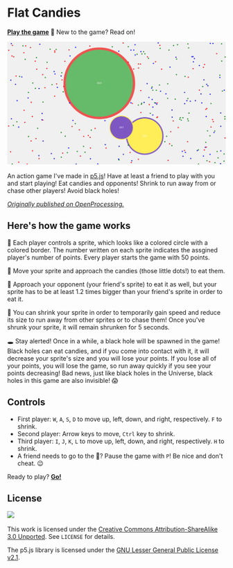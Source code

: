# Flat Candies

[p5]: https://p5js.org/
[game]: https://you-create.github.io/flat-candies
[game-openprocessing]: https://www.openprocessing.org/sketch/854109

**[Play the game][game]** :candy: New to the game? Read on!

[![](screenshot.png)][game]

An action game I've made in [p5.js][p5]! Have at least a friend to play with
you and start playing! Eat candies and opponents! Shrink to run away from or
chase other players! Avoid black holes!

_[Originally published on OpenProcessing.][game-openprocessing]_

## Here's how the game works

:busts_in_silhouette: Each player controls a sprite, which looks like a colored
circle with a colored border. The number written on each sprite indicates the
assgined player's number of points. Every player starts the game with 50 points.

:candy: Move your sprite and approach the candies (those little dots!) to eat
them.

:red_circle: Approach your opponent (your friend's sprite) to eat it as well,
but your sprite has to be at least 1.2 times bigger than your friend's sprite in
order to eat it.

:ghost: You can shrink your sprite in order to temporarily gain speed and reduce
its size to run away from other sprites or to chase them! Once you've shrunk
your sprite, it will remain shrunken for 5 seconds.

:hole: Stay alerted! Once in a while, a black hole will be spawned in the game!
Black holes can eat candies, and if you come into contact with it, it will
decrease your sprite's size and you will lose your points. If you lose all of
your points, you will lose the game, so run away quickly if you see your points
decreasing! Bad news, just like black holes in the Universe, black holes in this
game are also invisible! :scream:

## Controls

- First player: `W`, `A`, `S`, `D` to move up, left, down, and right,
  respectively. `F` to shrink.
- Second player: Arrow keys to move, `Ctrl` key to shrink.
- Third player: `I`, `J`, `K`, `L` to move up, left, down, and right,
  respectively. `H` to shrink.
- A friend needs to go to the :toilet:? Pause the game with `P`! Be nice and
  don't cheat. :wink:

Ready to play? **[Go!][game]**

## License

![](https://licensebuttons.net/l/by-sa/3.0/88x31.png)

This work is licensed under the [Creative Commons Attribution-ShareAlike 3.0
Unported][1]. See `LICENSE` for details.

The p5.js library is licensed under the [GNU Lesser General Public License
v2.1][2].

[1]: https://creativecommons.org/licenses/by-sa/3.0/
[2]: https://www.gnu.org/licenses/old-licenses/lgpl-2.1.html
